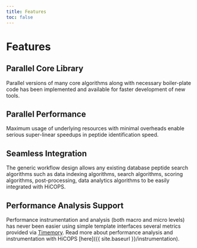 ```yaml
---
title: Features
toc: false
---
```

# Features

## Parallel Core Library
Parallel versions of many core algorithms along with necessary boiler-plate code has been implemented and available for faster development of new tools.

## Parallel Performance
Maximum usage of underlying resources with minimal overheads enable serious super-linear speedups in peptide identification speed.

## Seamless Integration
The generic workflow design allows any existing database peptide search algorithms such as data indexing algorithms, search algorithms, scoring algorithms, post-processing, data analytics algorithms to be easily integrated with HiCOPS. 

## Performance Analysis Support
Performance instrumentation and analysis (both macro and micro levels) has never been easier using simple template interfaces several metrics provided via [Timemory](https://github.com/NERSC/timemory.git). Read more about performance analysis and instrumentation with HiCOPS [here]({{ site.baseurl }}/instrumentation).